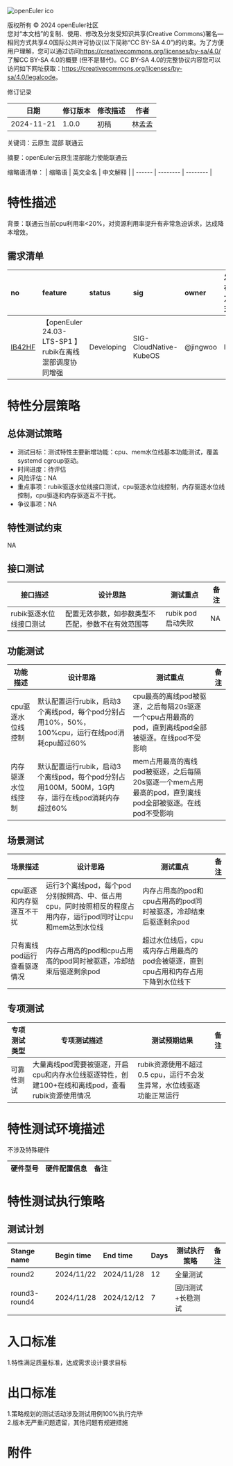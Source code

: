 ![openEuler ico](../../images/openEuler.png)

版权所有 © 2024 openEuler社区  
您对“本文档”的复制、使用、修改及分发受知识共享(Creative Commons)署名—相同方式共享4.0国际公共许可协议(以下简称“CC BY-SA
4.0”)的约束。为了方便用户理解，您可以通过访问<https://creativecommons.org/licenses/by-sa/4.0/>了解CC BY-SA 4.0的概要 (但不是替代)。CC BY-SA
4.0的完整协议内容您可以访问如下网址获取：<https://creativecommons.org/licenses/by-sa/4.0/legalcode>。

 修订记录

| 日期 | 修订版本     | 修改描述  | 作者 |
| ---- | ----------- | -------- | ---- |
| 2024-11-21 |  1.0.0    |  初稿     | 林孟孟 |

关键词：云原生 混部 联通云

摘要：openEuler云原生混部能力使能联通云

缩略语清单：
| 缩略语 | 英文全名 | 中文解释 |
| ------ | -------- | -------- |

# 特性描述
<!-- 主要介绍特性实现的背景、功能以及作用 -->
背景：联通云当前cpu利用率<20%，对资源利用率提升有非常急迫诉求，达成降本增效。

## 需求清单
|no|feature|status|sig|owner|发布方式|涉及软件包列表|
|:----|:---|:---|:--|:----|:----|:----|
|[IB42HF](https://gitee.com/openeuler/release-management/issues/IB42HF?from=project-issue)| 【openEuler 24.03-LTS-SP1 】rubik在离线混部调度协同增强 | Developing | SIG-CloudNative-KubeOS | @jingwoo | ISO  | rubik |



# 特性分层策略
## 总体测试策略
<!-- 主要描述特性的整体测试策略，主要开展哪些测试(接口/功能/场景/专项) -->

- 测试目标：测试特性主要新增功能：cpu、mem水位线基本功能测试，覆盖systemd cgroup驱动。
- 时间进度：待评估
- 风险评估：NA
- 重点事项：rubik驱逐水位线接口测试，cpu驱逐水位线控制，内存驱逐水位线控制，cpu驱逐和内存驱逐互不干扰。
- 争议事项：NA

## 特性测试约束
<!-- 主要描述特性测试的约束条件 -->

NA

## 接口测试
<!-- 主要描述接口级测试策略及测试设计思路 -->

| 接口描述 | 设计思路 | 测试重点 | 备注 |
| ------- | ------- | ------- | ---- |
| rubik驱逐水位线接口测试 | 配置无效参数，如参数类型不匹配，参数不在有效范围等  | rubik pod启动失败  | NA  |

## 功能测试
<!-- 主要描述特性提供的功能的测试策略及测试思路 -->

| 功能描述 | 设计思路 | 测试重点 | 备注 |
| ------- | ------- | ------- | ---- |
| cpu驱逐水位线控制 | 默认配置运行rubik，启动3个离线pod，每个pod分别占用10%，50%，100%cpu，运行在线pod消耗cpu超过60%  |  cpu最高的离线pod被驱逐，之后每隔20s驱逐一个cpu占用最高的pod，直到离线pod全部被驱逐。在线pod不受影响    |      |
| 内存驱逐水位线控制 |  默认配置运行rubik，启动3个离线pod，每个pod分别占用100M，500M，1G内存，运行在线pod消耗内存超过60% |   mem占用最高的离线pod被驱逐，之后每隔20s驱逐一个mem占用最高的pod，直到离线pod全部被驱逐。在线pod不受影响   |     |



## 场景测试
<!-- 主要描述对特性使用的主要场景的测试策略及测试思路 -->

| 场景描述 | 设计思路 | 测试重点 | 备注 |
| ------- | ------- | ------- | ---- |
| cpu驱逐和内存驱逐互不干扰 |  运行3个离线pod，每个pod分别按照高、中、低占用cpu，同时按照相反的程度占用内存，运行pod同时让cpu和mem达到水位线 |  内存占用高的pod和cpu占用高的pod同时被驱逐，冷却结束后驱逐剩余pod  |     |
| 只有离线pod运行查看驱逐情况 |  内存占用高的pod和cpu占用高的pod同时被驱逐，冷却结束后驱逐剩余pod |  超过水位线后，cpu或内存占用最高的pod会被驱逐，直到cpu占用和内存占用下降到水位线下  |     |




## 专项测试
<!-- 主要描述其他专项测试,如安全测试 稳定性测试 性能测试 兼容性测试等 -->

| 专项测试类型 | 专项测试描述 | 测试预期结果 | 备注 |
| ----------- | ----------- | ----------- | ---- |
| 可靠性测试 | 大量离线pod需要被驱逐，开启cpu和内存水位线驱逐特性，创建100+在线和离线pod，查看rubik资源使用情况 | rubik资源使用不超过0.5 cpu，运行不会发生异常，水位线驱逐功能正常运行 |      |

# 特性测试环境描述
<!-- 主要描述执行测试的硬件信息 -->
不涉及特殊硬件

| 硬件型号 | 硬件配置信息 | 备注 |
| -------- | ------------ | ---- |

# 特性测试执行策略

## 测试计划
<!-- 测试执行策略主要描述该轮次执行的分层策略中的测试项 -->

| Stange name   | Begin time | End time   | Days | 测试执行策略                   | 备注   |
| :------------ | :--------- | :--------- | ---- | ----------------------------- | ------ |
|     round2       |  2024/11/22        |2024/11/28       |     12|                    全量测试           |        |
|     round3-round4         |   2024/11/28         |  2024/12/12         |7      |   回归测试+长稳测试                            |        |

# 入口标准  
1.特性满足质量标准，达成需求设计要求目标

# 出口标准  
1.策略规划的测试活动涉及测试用例100%执行完毕  
2.版本无严重问题遗留，其他问题有规避措施

# 附件
